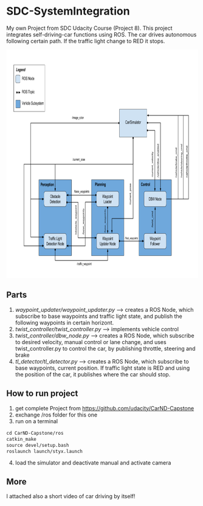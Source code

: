 # SDC-SystemIntegration
My own Project from SDC Udacity Course (Project 8). This project integrates self-driving-car functions using ROS.
The car drives autonomous following certain path. If the traffic light change to RED it stops.

<p float="left">
<img src="./SystemDiagram.png" width="1000" height="600">
</p>

## Parts
1. *waypoint_updater/waypoint_updater.py* --> creates a ROS Node, which subscribe to base waypoints and traffic light state, and publish the following waypoints in certain horizont.
2. *twist_controller/twist_controller.py* --> implements vehicle control
3. *twist_controller/dbw_node.py*  --> creates a ROS Node, which subscribe to desired velocity, manual control or lane change, 
and uses twist_controller.py to control the car, by publishing throttle, steering and brake 
4. *tl_detector/tl_detector.py*  --> creates a ROS Node, which subscribe to base waypoints, current position. If traffic light state is RED and using the position of the car,
it publishes where the car should stop.

## How to run project
1. get complete Project from https://github.com/udacity/CarND-Capstone
2. exchange /ros folder for this one
3. run on a terminal
```
cd CarND-Capstone/ros
catkin_make
source devel/setup.bash
roslaunch launch/styx.launch
```
4. load the simulator and deactivate manual and activate camera

## More
I attached also a short video of car driving by itself!
